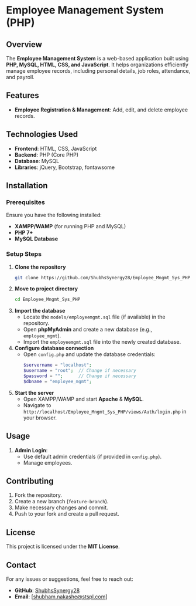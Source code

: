 # Employee Management System (PHP)

## Overview
The **Employee Management System** is a web-based application built using **PHP, MySQL, HTML, CSS, and JavaScript**. It helps organizations efficiently manage employee records, including personal details, job roles, attendance, and payroll.

## Features
- **Employee Registration & Management**: Add, edit, and delete employee records.

## Technologies Used
- **Frontend**: HTML, CSS, JavaScript
- **Backend**: PHP (Core PHP)
- **Database**: MySQL
- **Libraries**: jQuery, Bootstrap, fontawsome

## Installation
### Prerequisites
Ensure you have the following installed:
- **XAMPP/WAMP** (for running PHP and MySQL)
- **PHP 7+**
- **MySQL Database**

### Setup Steps
1. **Clone the repository**
   ```sh
   git clone https://github.com/ShubhsSynergy28/Employee_Mngmt_Sys_PHP.git
   ```
2. **Move to project directory**
   ```sh
   cd Employee_Mngmt_Sys_PHP
   ```
3. **Import the database**
   - Locate the `models/employeemgmt.sql` file (if available) in the repository.
   - Open **phpMyAdmin** and create a new database (e.g., `employee_mgmt`).
   - Import the `employeemgmt.sql` file into the newly created database.
4. **Configure database connection**
   - Open `config.php` and update the database credentials:
     ```php
     $servername = "localhost";
     $username = "root";  // Change if necessary
     $password = "";      // Change if necessary
     $dbname = "employee_mgmt";
     ```
5. **Start the server**
   - Open XAMPP/WAMP and start **Apache** & **MySQL**.
   - Navigate to `http://localhost/Employee_Mngmt_Sys_PHP/views/Auth/login.php` in your browser.

## Usage
1. **Admin Login**:
   - Use default admin credentials (if provided in `config.php`).
   - Manage employees.

## Contributing
1. Fork the repository.
2. Create a new branch (`feature-branch`).
3. Make necessary changes and commit.
4. Push to your fork and create a pull request.

## License
This project is licensed under the **MIT License**.

## Contact
For any issues or suggestions, feel free to reach out:
- **GitHub**: [ShubhsSynergy28](https://github.com/ShubhsSynergy28)
- **Email**: [shubham.nakashe@stspl.com] 

